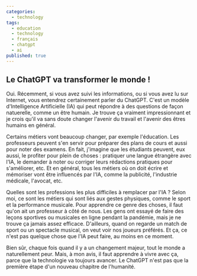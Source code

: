 ```yaml
---
categories:
  - technology
tags:
  - education
  - technology
  - français
  - chatgpt
  - ai
published: true
---
```

## Le ChatGPT va transformer le monde !

Oui. Récemment, si vous avez suivi les informations, ou si vous avez lu sur Internet, vous entendrez certainement parler du ChatGPT. C'est un modèle d'Intelligence Artificielle (IA) qui peut répondre à des questions de façon natuerelle, comme un être humain. Je trouve ça vraiment impressionnant et je crois qu'il va sans doute changer l'avenir du travail et l'avenir des êtres humains en général.

Certains métiers vont beaucoup changer, par exemple l'éducation. Les professeurs peuvent s'en servir pour préparer des plans de cours et aussi pour noter des examens. En fait, j'imagine que les étudiants peuvent, eux aussi, le profiter pour plein de choses : pratiquer une langue étrangère avec l'IA, le demander à noter ou corriger leurs rédactions pratiques pour s'améliorer, etc. Et en général, tous les métiers où on doit écrire et mémoriser vont être influencés par l'IA, comme la publicité, l'industrie médicale, l'avocat, etc.

Quelles sont les professions les plus difficiles à remplacer par l'IA ? Selon moi, ce sont les métiers qui sont liés aux gestes physiques, comme le sport et la performance musicale. Pour apprendre ce genre des choses, il faut qu'on ait un professeur à côté de nous. Les gens ont essayé de faire des leçons sportives ou musicales en ligne pendant la pandémie, mais je ne trouve ça jamais assez efficace. D'ailleurs, quand on regarde un match de sport ou un spectacle musical, on veut voir nos joueurs préférés. Et ça, ce n'est pas quelque chose que l'IA peut faire, au moins en ce moment.

Bien sûr, chaque fois quand il y a un changement majeur, tout le monde a naturellement peur. Mais, à mon avis, il faut apprendre à vivre avec ça, parce que la technologie va toujours avancer. Le ChatGPT n'est pas que la première étape d'un nouveau chapitre de l'humanité.
